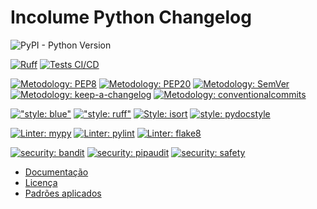 # Incolume Python Changelog



![PyPI - Python Version](https://img.shields.io/pypi/pyversions/incolume.py.changelog)

[![Ruff](https://img.shields.io/endpoint?url=https://raw.githubusercontent.com/astral-sh/ruff/main/assets/badge/v2.json)](https://github.com/astral-sh/ruff)
[![Tests CI/CD](https://github.com/development-incolume/incolume.py.changelog/actions/workflows/python-package.yml/badge.svg)](https://github.com/development-incolume/incolume.py.changelog/actions/workflows/python-package.yml)

[![Metodology: PEP8](https://img.shields.io/badge/%20Metodology-PEP8-%23aabbcc?style=flat&labelColor=4444444)](https://peps.python.org/pep-0008/)
[![Metodology: PEP20](https://img.shields.io/badge/%20Metodology-PEP20-%23aabbcc?style=flat&labelColor=4444444)](https://peps.python.org/pep-0020/)
[![Metodology: SemVer](https://img.shields.io/badge/%20Metodology-SemVer-%23aabbcc?style=flat&labelColor=4444444)](https://semver.org/lang/pt-BR)
[![Metodology: keep-a-changelog](https://img.shields.io/badge/%20Metodology-keepachangelog-%23aabbcc?style=flat&labelColor=4444444)](https://keepachangelog.com/pt-BR/1.0.0/)
[![Metodology: conventionalcommits](https://img.shields.io/badge/%20Metodology-conventionalcommits-%23aabbcc?style=flat&labelColor=4444444)](https://www.conventionalcommits.org/pt-br/v1.0.0/#specification)

[!["style: blue"](https://img.shields.io/badge/code%20style-blue-black)](https://blue.readthedocs.io/)
[!["style: ruff"](https://img.shields.io/badge/code%20style-ruff-black)](https://github.com/astral-sh/ruff)
[![Style: isort](https://img.shields.io/badge/%20Format%20Style-isort-black?style=flat&labelColor=4444444)](https://pycqa.github.io/isort/)
[![style: pydocstyle](https://img.shields.io/badge/%20Format%20Style-pydocstyle-black?style=flat&labelColor=444444)](http://www.pydocstyle.org/en/stable/)

[![Linter: mypy](https://img.shields.io/badge/%20Linter-Mypy-blue?style=flat&labelColor=4444444)](https://mypy.readthedocs.io/en/stable/)
[![Linter: pylint](https://img.shields.io/badge/%20Linter-pylint-blue?style=flat&labelColor=4444444)](https://pylint.pycqa.org/en/latest/)
[![Linter: flake8](https://img.shields.io/badge/%20Linter-flake8-blue?style=flat&labelColor=4444444)](https://flake8.pycqa.org/en/latest/)

[![security: bandit](https://img.shields.io/badge/%20Security-bandit-red?style=flat&labelColor=4444444)](https://bandit.readthedocs.io/en/latest/)
[![security: pipaudit](https://img.shields.io/badge/%20Security-pipaudit-red?style=flat&labelColor=4444444)](https://pypi.org/project/pip-audit/)
[![security: safety](https://img.shields.io/badge/%20Security-safety-red?style=flat&labelColor=4444444)](https://pypi.org/project/safety/)

* [Documentação](#)
* [Licença](#)
* [Padrões aplicados](#)
